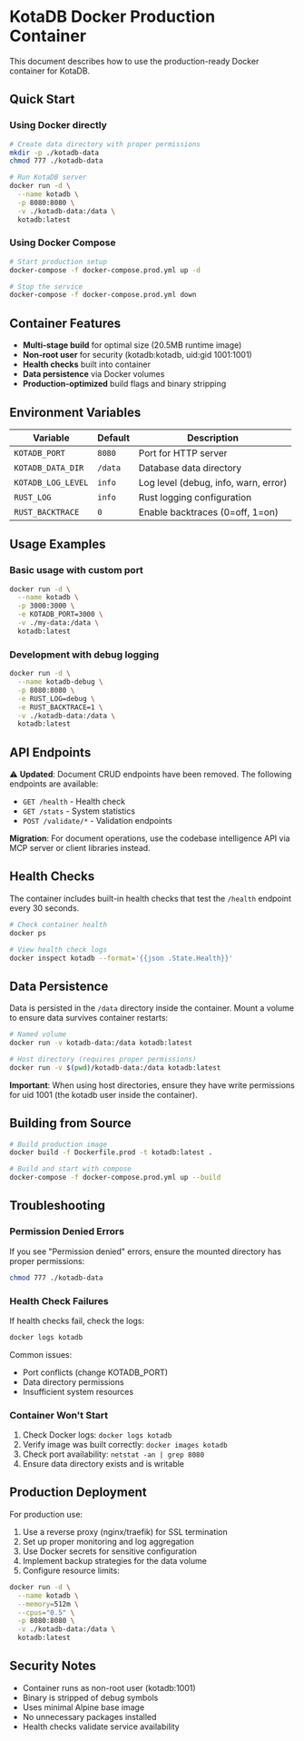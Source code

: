 # KotaDB Docker Production Container

This document describes how to use the production-ready Docker container for KotaDB.

## Quick Start

### Using Docker directly

```bash
# Create data directory with proper permissions
mkdir -p ./kotadb-data
chmod 777 ./kotadb-data

# Run KotaDB server
docker run -d \
  --name kotadb \
  -p 8080:8080 \
  -v ./kotadb-data:/data \
  kotadb:latest
```

### Using Docker Compose

```bash
# Start production setup
docker-compose -f docker-compose.prod.yml up -d

# Stop the service
docker-compose -f docker-compose.prod.yml down
```

## Container Features

- **Multi-stage build** for optimal size (20.5MB runtime image)
- **Non-root user** for security (kotadb:kotadb, uid:gid 1001:1001)
- **Health checks** built into container
- **Data persistence** via Docker volumes
- **Production-optimized** build flags and binary stripping

## Environment Variables

| Variable | Default | Description |
|----------|---------|-------------|
| `KOTADB_PORT` | `8080` | Port for HTTP server |
| `KOTADB_DATA_DIR` | `/data` | Database data directory |
| `KOTADB_LOG_LEVEL` | `info` | Log level (debug, info, warn, error) |
| `RUST_LOG` | `info` | Rust logging configuration |
| `RUST_BACKTRACE` | `0` | Enable backtraces (0=off, 1=on) |

## Usage Examples

### Basic usage with custom port

```bash
docker run -d \
  --name kotadb \
  -p 3000:3000 \
  -e KOTADB_PORT=3000 \
  -v ./my-data:/data \
  kotadb:latest
```

### Development with debug logging

```bash
docker run -d \
  --name kotadb-debug \
  -p 8080:8080 \
  -e RUST_LOG=debug \
  -e RUST_BACKTRACE=1 \
  -v ./kotadb-data:/data \
  kotadb:latest
```

## API Endpoints

⚠️ **Updated**: Document CRUD endpoints have been removed. The following endpoints are available:

- `GET /health` - Health check
- `GET /stats` - System statistics
- `POST /validate/*` - Validation endpoints

**Migration**: For document operations, use the codebase intelligence API via MCP server or client libraries instead.

## Health Checks

The container includes built-in health checks that test the `/health` endpoint every 30 seconds.

```bash
# Check container health
docker ps

# View health check logs
docker inspect kotadb --format='{{json .State.Health}}'
```

## Data Persistence

Data is persisted in the `/data` directory inside the container. Mount a volume to ensure data survives container restarts:

```bash
# Named volume
docker run -v kotadb-data:/data kotadb:latest

# Host directory (requires proper permissions)
docker run -v $(pwd)/kotadb-data:/data kotadb:latest
```

**Important**: When using host directories, ensure they have write permissions for uid 1001 (the kotadb user inside the container).

## Building from Source

```bash
# Build production image
docker build -f Dockerfile.prod -t kotadb:latest .

# Build and start with compose
docker-compose -f docker-compose.prod.yml up --build
```

## Troubleshooting

### Permission Denied Errors

If you see "Permission denied" errors, ensure the mounted directory has proper permissions:

```bash
chmod 777 ./kotadb-data
```

### Health Check Failures

If health checks fail, check the logs:

```bash
docker logs kotadb
```

Common issues:
- Port conflicts (change KOTADB_PORT)
- Data directory permissions
- Insufficient system resources

### Container Won't Start

1. Check Docker logs: `docker logs kotadb`
2. Verify image was built correctly: `docker images kotadb`
3. Check port availability: `netstat -an | grep 8080`
4. Ensure data directory exists and is writable

## Production Deployment

For production use:

1. Use a reverse proxy (nginx/traefik) for SSL termination
2. Set up proper monitoring and log aggregation
3. Use Docker secrets for sensitive configuration
4. Implement backup strategies for the data volume
5. Configure resource limits:

```bash
docker run -d \
  --name kotadb \
  --memory=512m \
  --cpus="0.5" \
  -p 8080:8080 \
  -v ./kotadb-data:/data \
  kotadb:latest
```

## Security Notes

- Container runs as non-root user (kotadb:1001)
- Binary is stripped of debug symbols
- Uses minimal Alpine base image
- No unnecessary packages installed
- Health checks validate service availability
